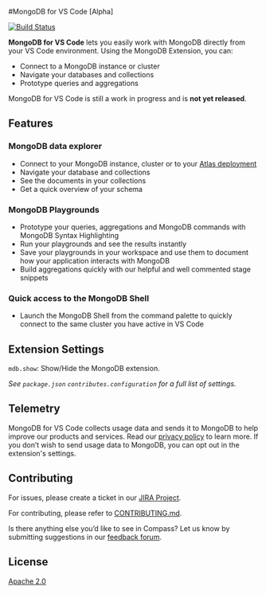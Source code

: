 #MongoDB  for VS Code [Alpha]

[![Build Status](https://dev.azure.com/team-compass/team-compass/_apis/build/status/mongodb-js.vscode?branchName=master)](https://dev.azure.com/team-compass/team-compass/_build/latest?definitionId=4&branchName=master)

**MongoDB for VS Code** lets you easily work with MongoDB directly from your VS Code environment. Using the MongoDB Extension, you can:

* Connect to a MongoDB instance or cluster
* Navigate your databases and collections
* Prototype queries and aggregations


MongoDB for VS Code is still a work in progress and is **not yet released**.

## Features

### MongoDB data explorer
* Connect to your MongoDB instance, cluster or to your [Atlas deployment](https://www.mongodb.com/cloud/atlas/register)
* Navigate your database and collections
* See the documents in your collections
* Get a quick overview of your schema

### MongoDB Playgrounds
* Prototype your queries, aggregations and MongoDB commands with MongoDB Syntax Highlighting
* Run your playgrounds and see the results instantly
* Save your playgrounds in your workspace and use them to document how your application interacts with MongoDB
* Build aggregations quickly with our helpful and well commented stage snippets


### Quick access to the MongoDB Shell
* Launch the MongoDB Shell from the command palette to quickly connect to the same cluster you have active in VS Code

## Extension Settings

`mdb.show`: Show/Hide the MongoDB extension.

_See `package.json` `contributes.configuration` for a full list of settings._

## Telemetry

MongoDB for VS Code collects usage data and sends it to MongoDB to help improve our products and services. Read our [privacy policy](https://www.mongodb.com/legal/privacy-policy) to learn more. If you don’t wish to send usage data to MongoDB, you can opt out in the extension's settings.

## Contributing

For issues, please create a ticket in our [JIRA Project](https://jira.mongodb.org/browse/VSCODE).

For contributing, please refer to [CONTRIBUTING.md](./CONTRIBUTING.md).

Is there anything else you’d like to see in Compass? Let us know by submitting suggestions in our [feedback forum](https://feedback.mongodb.com).

## License

[Apache 2.0](./LICENSE.txt)
